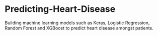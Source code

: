 # Predicting-Heart-Disease
Building machine learning models such as Keras, Logistic Regression, Random Forest and XGBoost to predict heart disease amongst patients.
